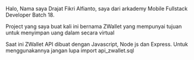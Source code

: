 Halo, Nama saya Drajat Fikri Alfianto, saya dari arkademy Mobile Fullstack Developer Batch 18.

Project yang saya buat kali ini bernama ZWallet yang mempunyai tujuan untuk menyimpan uang dalam secara virtual

Saat ini ZWallet API dibuat dengan Javascript, Node js dan Express.
Untuk menggunakannya jangan lupa import api_zwallet.sql 
